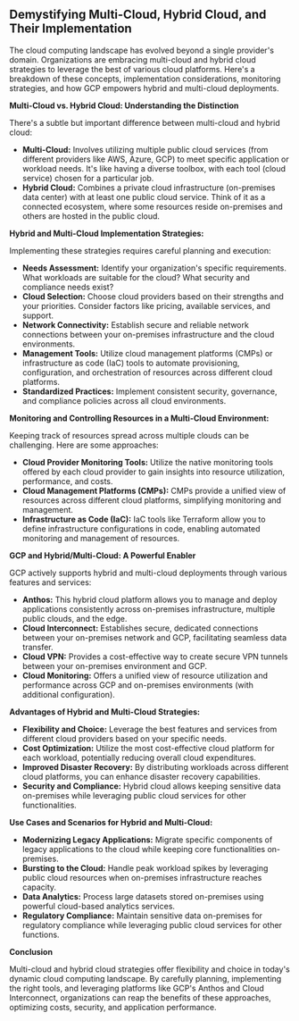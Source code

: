 ## Demystifying Multi-Cloud, Hybrid Cloud, and Their Implementation

The cloud computing landscape has evolved beyond a single provider's domain. Organizations are embracing multi-cloud and hybrid cloud strategies to leverage the best of various cloud platforms. Here's a breakdown of these concepts, implementation considerations, monitoring strategies, and how GCP empowers hybrid and multi-cloud deployments.

**Multi-Cloud vs. Hybrid Cloud: Understanding the Distinction**

There's a subtle but important difference between multi-cloud and hybrid cloud:

* **Multi-Cloud:** Involves utilizing multiple public cloud services (from different providers like AWS, Azure, GCP) to meet specific application or workload needs. It's like having a diverse toolbox, with each tool (cloud service) chosen for a particular job.
* **Hybrid Cloud:** Combines a private cloud infrastructure (on-premises data center) with at least one public cloud service.  Think of it as a connected ecosystem, where some resources reside on-premises and others are hosted in the public cloud.

**Hybrid and Multi-Cloud Implementation Strategies:**

Implementing these strategies requires careful planning and execution:

* **Needs Assessment:**  Identify your organization's specific requirements. What workloads are suitable for the cloud? What security and compliance needs exist?
* **Cloud Selection:**  Choose cloud providers based on their strengths and your priorities. Consider factors like pricing, available services, and support.
* **Network Connectivity:** Establish secure and reliable network connections between your on-premises infrastructure and the cloud environments.
* **Management Tools:** Utilize cloud management platforms (CMPs) or infrastructure as code (IaC) tools to automate provisioning, configuration, and orchestration of resources across different cloud platforms.
* **Standardized Practices:** Implement consistent security, governance, and compliance policies across all cloud environments.

**Monitoring and Controlling Resources in a Multi-Cloud Environment:**

Keeping track of resources spread across multiple clouds can be challenging. Here are some approaches:

* **Cloud Provider Monitoring Tools:**  Utilize the native monitoring tools offered by each cloud provider to gain insights into resource utilization, performance, and costs.
* **Cloud Management Platforms (CMPs):**  CMPs provide a unified view of resources across different cloud platforms, simplifying monitoring and management.
* **Infrastructure as Code (IaC):**  IaC tools like Terraform allow you to define infrastructure configurations in code, enabling automated monitoring and management of resources.

**GCP and Hybrid/Multi-Cloud: A Powerful Enabler**

GCP actively supports hybrid and multi-cloud deployments through various features and services:

* **Anthos:**  This hybrid cloud platform allows you to manage and deploy applications consistently across on-premises infrastructure, multiple public clouds, and the edge.
* **Cloud Interconnect:**  Establishes secure, dedicated connections between your on-premises network and GCP, facilitating seamless data transfer.
* **Cloud VPN:**  Provides a cost-effective way to create secure VPN tunnels between your on-premises environment and GCP.
* **Cloud Monitoring:**  Offers a unified view of resource utilization and performance across GCP and on-premises environments (with additional configuration).

**Advantages of Hybrid and Multi-Cloud Strategies:**

* **Flexibility and Choice:**  Leverage the best features and services from different cloud providers based on your specific needs.
* **Cost Optimization:**  Utilize the most cost-effective cloud platform for each workload, potentially reducing overall cloud expenditures.
* **Improved Disaster Recovery:**  By distributing workloads across different cloud platforms, you can enhance disaster recovery capabilities.
* **Security and Compliance:**  Hybrid cloud allows keeping sensitive data on-premises while leveraging public cloud services for other functionalities.

**Use Cases and Scenarios for Hybrid and Multi-Cloud:**

* **Modernizing Legacy Applications:**  Migrate specific components of legacy applications to the cloud while keeping core functionalities on-premises.
* **Bursting to the Cloud:**  Handle peak workload spikes by leveraging public cloud resources when on-premises infrastructure reaches capacity.
* **Data Analytics:**  Process large datasets stored on-premises using powerful cloud-based analytics services.
* **Regulatory Compliance:**  Maintain sensitive data on-premises for regulatory compliance while leveraging public cloud services for other functions.

**Conclusion**

Multi-cloud and hybrid cloud strategies offer flexibility and choice in today's dynamic cloud computing landscape. By carefully planning, implementing the right tools, and leveraging platforms like GCP's Anthos and Cloud Interconnect, organizations can reap the benefits of these approaches, optimizing costs, security, and application performance.
